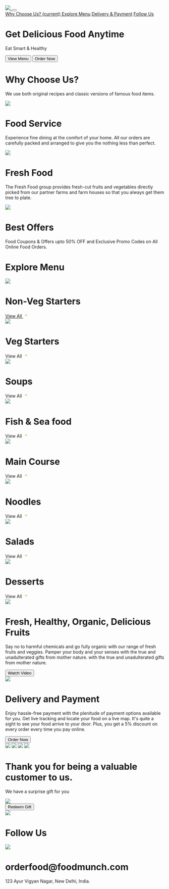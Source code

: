 <!DOCTYPE html>
<html>

<head>
    <link rel="stylesheet" href="https://stackpath.bootstrapcdn.com/bootstrap/4.5.2/css/bootstrap.min.css" integrity="sha384-JcKb8q3iqJ61gNV9KGb8thSsNjpSL0n8PARn9HuZOnIxN0hoP+VmmDGMN5t9UJ0Z" crossorigin="anonymous" />
    <script src="https://code.jquery.com/jquery-3.5.1.slim.min.js" integrity="sha384-DfXdz2htPH0lsSSs5nCTpuj/zy4C+OGpamoFVy38MVBnE+IbbVYUew+OrCXaRkfj" crossorigin="anonymous"></script>
    <script src="https://cdn.jsdelivr.net/npm/popper.js@1.16.1/dist/umd/popper.min.js" integrity="sha384-9/reFTGAW83EW2RDu2S0VKaIzap3H66lZH81PoYlFhbGU+6BZp6G7niu735Sk7lN" crossorigin="anonymous"></script>
    <script src="https://stackpath.bootstrapcdn.com/bootstrap/4.5.2/js/bootstrap.min.js" integrity="sha384-B4gt1jrGC7Jh4AgTPSdUtOBvfO8shuf57BaghqFfPlYxofvL8/KUEfYiJOMMV+rV" crossorigin="anonymous"></script>
    <script src="https://kit.fontawesome.com/e2eb68e8a3.js" crossorigin="anonymous"></script>
</head>

<body>
    <nav class="navbar navbar-expand-lg navbar-light bg-white fixed-top">
        <div class="container">
            <a class="navbar-brand" href="#">
                <img src="https://d1tgh8fmlzexmh.cloudfront.net/ccbp-responsive-website/food-munch-img.png" class="food-munch-logo" />
            </a>
            <button class="navbar-toggler" type="button" data-toggle="collapse" data-target="#navbarNavAltMarkup" aria-controls="navbarNavAltMarkup" aria-expanded="false" aria-label="Toggle navigation">
                <span class="navbar-toggler-icon"></span>
            </button>
            <div class="collapse navbar-collapse" id="navbarNavAltMarkup">
                <div class="navbar-nav ml-auto">
                    <a class="nav-link active" id="navItem1" href="#wcuSection">
                        Why Choose Us?
                        <span class="sr-only">(current)</span>
                    </a>
                    <a class="nav-link" href="#exploremenusection" id="navItem2">Explore Menu</a>
                    <a class="nav-link" href="#deliverypaymentSection" id="navItem3">Delivery & Payment</a>
                    <a class="nav-link" href="#followussection" id="navItem4">Follow Us</a>
                </div>
            </div>
        </div>
    </nav>
    <div class="banner-section-bg-container d-flex justify-content-center flex-column">
        <div class="text-center">
            <h1 class="banner-heading mb-3">Get Delicious Food Anytime</h1>
            <p class="banner-caption mb-4">Eat Smart & Healthy</p>
            <button class="custom-button">View Menu</button>
            <button class="custom-outline-button">Order Now</button>
        </div>
    </div>
    <div class="wcu-section pt-5 pb-5" id="wcuSection">
        <div class="container">
            <div class="row">
                <div class="col-12">
                    <h1 class="wcu-section-heading">Why Choose Us?</h1>
                    <p class="wcu-section-description">
                        We use both original recipes and classic versions of famous food
                        items.
                    </p>
                </div>
                <div class="col-12 col-md-4">
                    <div class="wcu-card p-3 mb-3">
                        <img src="https://d1tgh8fmlzexmh.cloudfront.net/ccbp-responsive-website/food-serve.png" class="wcu-card-image" />
                        <h1 class="wcu-card-title mt-3">Food Service</h1>
                        <p class="wcu-card-description">
                            Experience fine dining at the comfort of your home. All our
                            orders are carefully packed and arranged to give you the nothing
                            less than perfect.
                        </p>
                    </div>
                </div>
                <div class="col-12 col-md-4">
                    <div class="wcu-card p-3 mb-3">
                        <img src="https://d1tgh8fmlzexmh.cloudfront.net/ccbp-responsive-website/fruits-img.png" class="wcu-card-image" />
                        <h1 class="wcu-card-title mt-3">Fresh Food</h1>
                        <p class="wcu-card-description">
                            The Fresh Food group provides fresh-cut fruits and vegetables
                            directly picked from our partner farms and farm houses so that
                            you always get them tree to plate.
                        </p>
                    </div>
                </div>
                <div class="col-12 col-md-4">
                    <div class="wcu-card p-3 mb-3">
                        <img src="https://d1tgh8fmlzexmh.cloudfront.net/ccbp-responsive-website/offers-img.png" class="wcu-card-image" />
                        <h1 class="wcu-card-title mt-3">Best Offers</h1>
                        <p class="wcu-card-description">
                            Food Coupons & Offers upto
                            <span class="offers">50% OFF</span>
                            and Exclusive Promo Codes on All Online Food Orders.
                        </p>
                    </div>
                </div>
            </div>
        </div>
    </div>
    <div class="explore-menu-section pt-5 pb-5" id="exploremenusection">
        <div class="container">
            <div class="row">
                <div class="col-12">
                    <h1 class="menu-section-heading">Explore Menu</h1>
                </div>
                <div class="col-12 col-md-6 col-lg-3">
                    <div class="shadow menu-item-card p-3 mb-3">
                        <img src="https://d1tgh8fmlzexmh.cloudfront.net/ccbp-responsive-website/em-ginger-fried-img.png" class="menu-item-image w-100" />
                        <h1 class="menu-card-title">Non-Veg Starters</h1>
                        <a href="" class="menu-item-link">
                            View All
                            <svg width="16px" height="16px" viewBox="0 0 16 16" class="bi bi-arrow-right-short" fill="#d0b200" xmlns="http://www.w3.org/2000/svg">
                                <path fill-rule="evenodd" d="M4 8a.5.5 0 0 1 .5-.5h5.793L8.146 5.354a.5.5 0 1 1 .708-.708l3 3a.5.5 0 0 1 0 .708l-3 3a.5.5 0 0 1-.708-.708L10.293 8.5H4.5A.5.5 0 0 1 4 8z" />
                            </svg>
                        </a>
                    </div>
                </div>
                <div class="col-12 col-md-6 col-lg-3">
                    <div class="shadow menu-item-card p-3 mb-3">
                        <img src="https://d1tgh8fmlzexmh.cloudfront.net/ccbp-responsive-website/em-veg-starters-img.png" class="menu-item-image w-100" />
                        <h1 class="menu-card-title">Veg Starters</h1>
                        <a class="menu-item-link">
                            View All
                            <svg width="16px" height="16px" viewBox="0 0 16 16" class="bi bi-arrow-right" fill="#d0b200" xmlns="http://www.w3.org/2000/svg">
                                <path fill-rule="evenodd" d="M4 8a.5.5 0 0 1 .5-.5h5.793L8.146 5.354a.5.5 0 1 1 .708-.708l3 3a.5.5 0 0 1 0 .708l-3 3a.5.5 0 0 1-.708-.708L10.293 8.5H4.5A.5.5 0 0 1 4 8z" />
                            </svg>
                        </a>
                    </div>
                </div>
                <div class="col-12 col-md-6 col-lg-3">
                    <div class="menu-item-card shadow p-3 mb-3">
                        <img src="https://d1tgh8fmlzexmh.cloudfront.net/ccbp-responsive-website/em-soup-img.png" class="menu-item-image w-100" />
                        <h1 class="menu-card-title">Soups</h1>
                        <a class="menu-item-link">
                            View All
                            <svg width="16px" height="16px" viewBox="0 0 16 16" class="bi bi-arrow-right" fill="#d0b200" xmlns="http://www.w3.org/2000/svg">
                                <path fill-rule="evenodd" d="M4 8a.5.5 0 0 1 .5-.5h5.793L8.146 5.354a.5.5 0 1 1 .708-.708l3 3a.5.5 0 0 1 0 .708l-3 3a.5.5 0 0 1-.708-.708L10.293 8.5H4.5A.5.5 0 0 1 4 8z" />
                            </svg>
                        </a>
                    </div>
                </div>
                <div class="col-12 col-md-6 col-lg-3">
                    <div class="menu-item-card shadow p-3 mb-3">
                        <img src="https://d1tgh8fmlzexmh.cloudfront.net/ccbp-responsive-website/em-grilled-seafood-img.png" class="menu-item-image w-100" />
                        <h1 class="menu-card-title">Fish & Sea food</h1>
                        <a class="menu-item-link">
                            View All
                            <svg width="16px" height="16px" viewBox="0 0 16 16" class="bi bi-arrow-right" fill="#d0b200" xmlns="http://www.w3.org/2000/svg">
                                <path fill-rule="evenodd" d="M4 8a.5.5 0 0 1 .5-.5h5.793L8.146 5.354a.5.5 0 1 1 .708-.708l3 3a.5.5 0 0 1 0 .708l-3 3a.5.5 0 0 1-.708-.708L10.293 8.5H4.5A.5.5 0 0 1 4 8z" />
                            </svg>
                        </a>
                    </div>
                </div>
                <div class="col-12 col-md-6 col-lg-3">
                    <div class="menu-item-card shadow p-3 mb-3">
                        <img src="https://d1tgh8fmlzexmh.cloudfront.net/ccbp-responsive-website/em-hyderabadi-biryani-img.png" class="menu-item-image w-100" />
                        <h1 class="menu-card-title">Main Course</h1>
                        <a class="menu-item-link">
                            View All
                            <svg width="16px" height="16px" viewBox="0 0 16 16" class="bi bi-arrow-right" fill="#d0b200" xmlns="http://www.w3.org/2000/svg">
                                <path fill-rule="evenodd" d="M4 8a.5.5 0 0 1 .5-.5h5.793L8.146 5.354a.5.5 0 1 1 .708-.708l3 3a.5.5 0 0 1 0 .708l-3 3a.5.5 0 0 1-.708-.708L10.293 8.5H4.5A.5.5 0 0 1 4 8z" />
                            </svg>
                        </a>
                    </div>
                </div>
                <div class="col-12 col-md-6 col-lg-3">
                    <div class="menu-item-card shadow p-3 mb-3">
                        <img src="https://d1tgh8fmlzexmh.cloudfront.net/ccbp-responsive-website/em-mushroom-noodles-img.png" class="menu-item-image w-100" />
                        <h1 class="menu-card-title">Noodles</h1>
                        <a class="menu-item-link">
                            View All
                            <svg width="16px" height="16px" viewBox="0 0 16 16" class="bi bi-arrow-right" fill="#d0b200" xmlns="http://www.w3.org/2000/svg">
                                <path fill-rule="evenodd" d="M4 8a.5.5 0 0 1 .5-.5h5.793L8.146 5.354a.5.5 0 1 1 .708-.708l3 3a.5.5 0 0 1 0 .708l-3 3a.5.5 0 0 1-.708-.708L10.293 8.5H4.5A.5.5 0 0 1 4 8z" />
                            </svg>
                        </a>
                    </div>
                </div>
                <div class="col-12 col-md-6 col-lg-3">
                    <div class="menu-item-card shadow p-3 mb-3">
                        <img src="https://d1tgh8fmlzexmh.cloudfront.net/ccbp-responsive-website/em-gluten-img.png" class="menu-item-image w-100" />
                        <h1 class="menu-card-title">Salads</h1>
                        <a class="menu-item-link">
                            View All
                            <svg width="16px" height="16px" viewBox="0 0 16 16" class="bi bi-arrow-right" fill="#d0b200" xmlns="http://www.w3.org/2000/svg">
                                <path fill-rule="evenodd" d="M4 8a.5.5 0 0 1 .5-.5h5.793L8.146 5.354a.5.5 0 1 1 .708-.708l3 3a.5.5 0 0 1 0 .708l-3 3a.5.5 0 0 1-.708-.708L10.293 8.5H4.5A.5.5 0 0 1 4 8z" />
                            </svg>
                        </a>
                    </div>
                </div>
                <div class="col-12 col-md-6 col-lg-3">
                    <div class="menu-item-card shadow p-3 mb-3">
                        <img src="https://d1tgh8fmlzexmh.cloudfront.net/ccbp-responsive-website/em-coffee-bourbon-img.png" class="menu-item-image w-100" />
                        <h1 class="menu-card-title">Desserts</h1>
                        <a class="menu-item-link">
                            View All
                            <svg width="16px" height="16px" viewBox="0 0 16 16" class="bi bi-arrow-right" fill="#d0b200" xmlns="http://www.w3.org/2000/svg">
                                <path fill-rule="evenodd" d="M4 8a.5.5 0 0 1 .5-.5h5.793L8.146 5.354a.5.5 0 1 1 .708-.708l3 3a.5.5 0 0 1 0 .708l-3 3a.5.5 0 0 1-.708-.708L10.293 8.5H4.5A.5.5 0 0 1 4 8z" />
                            </svg>
                        </a>
                    </div>
                </div>
            </div>
        </div>
    </div>
    <div class="healthy-food-section pt-5 pb-5">
        <div class="container">
            <div class="row">
                <div class="col-12 col-md-5">
                    <div class="text-center">
                        <img src="https://d1tgh8fmlzexmh.cloudfront.net/ccbp-responsive-website/healthy-food-plate-img.png" class="healthy-food-section-img" />
                    </div>
                </div>
                <div class="col-12 col-md-7">
                    <h1 class="healthy-food-section-heading">
                        Fresh, Healthy, Organic, Delicious Fruits
                    </h1>
                    <p class="healthy-food-section-description">
                        Say no to harmful chemicals and go fully organic with our range of
                        fresh fruits and veggies. Pamper your body and your senses with
                        the true and unadulterated gifts from mother nature. with the true
                        and unadulterated gifts from mother nature.
                    </p>
                    <button class="custom-button">Watch Video</button>
                </div>
            </div>
        </div>
    </div>
    <div class="delivery-and-payment-section pt-5 pb-5" id="deliverypaymentSection">
        <div class="container">
            <div class="row">
                <div class="col-12 col-md-5 order-1 order-md-2">
                    <div class="text-center">
                        <img src="https://d1tgh8fmlzexmh.cloudfront.net/ccbp-responsive-website/delivery-payment-section-img.png" class="delivery-and-payment-section-img" />
                    </div>
                </div>
                <div class="col-12 col-md-7 order-2 order-md-1">
                    <h1 class="delivery-and-payment-section-heading">
                        Delivery and Payment
                    </h1>
                    <p class="delivery-and-payment-section-description">
                        Enjoy hassle-free payment with the plenitude of payment options
                        available for you. Get live tracking and locate your food on a
                        live map. It's quite a sight to see your food arrive to your door.
                        Plus, you get a 5% discount on every order every time you pay
                        online.
                    </p>
                    <button class="custom-button">Order Now</button>
                    <div class="mt-3">
                        <img src="https://d1tgh8fmlzexmh.cloudfront.net/ccbp-responsive-website/visa-card-img.png" class="payment-card-img" />
                        <img src="https://d1tgh8fmlzexmh.cloudfront.net/ccbp-responsive-website/master-card-img.png" class="payment-card-img" />
                        <img src="https://d1tgh8fmlzexmh.cloudfront.net/ccbp-responsive-website/paypal-card-img.png" class="payment-card-img" />
                        <img src="https://d1tgh8fmlzexmh.cloudfront.net/ccbp-responsive-website/american-express-img.png" class="payment-card-img" />
                    </div>
                </div>
            </div>
        </div>
    </div>
    <div class="thanking-customers-section pt-5 pb-5">
        <div class="container">
            <div class="row">
                <div class="col-12 col-md-7 d-flex flex-column justify-content-center">
                    <h1 class="thanking-customers-section-heading">
                        Thank you for being a valuable customer to us.
                    </h1>
                    <p class="thanking-customers-section-description">
                        We have a surprise gift for you
                    </p>
                    <div class="d-md-none">
                        <img src="https://d1tgh8fmlzexmh.cloudfront.net/ccbp-responsive-website/thanking-customers-section-img.png" class="thanking-customers-section-img" />
                    </div>
                    <div>
                        <button class="custom-button">Redeem Gift</button>
                    </div>
                </div>
                <div class="col-12 col-md-5 d-none d-md-block">
                    <img src="https://d1tgh8fmlzexmh.cloudfront.net/ccbp-responsive-website/thanking-customers-section-img.png" class="thanking-customers-section-img" />
                </div>
            </div>
        </div>
    </div>
    <div class="follow-us-section pt-5 pb-5" id="followussection">
        <div class="container">
            <div class="row">
                <div class="col-12">
                    <h1 class="follow-us-section-heading">Follow Us</h1>
                    <div class="d-flex flex-row justify-content-center">
                        <div class="follow-us-icon-container">
                            <i class="fa-brands fa-twitter icon"></i>
                        </div>
                        <div class="follow-us-icon-container">
                            <i class="fa-brands fa-instagram icon"></i>
                        </div>
                        <div class="follow-us-icon-container">
                            <i class="fa-brands fa-facebook icon"></i>
                        </div>
                    </div>
                </div>
            </div>
        </div>
    </div>
    <div class="footer-section pt-5 pb-5">
        <div class="container">
            <div class="row">
                <div class="col-12 text-center">
                    <img src="https://d1tgh8fmlzexmh.cloudfront.net/ccbp-responsive-website/food-munch-logo-light.png" class="food-munch-logo" />
                    <h1 class="footer-section-mail-id">orderfood@foodmunch.com</h1>
                    <p class="footer-section-address">
                        123 Ayur Vigyan Nagar, New Delhi, India.
                    </p>
                </div>
            </div>
        </div>
    </div>
</body>

</html>
